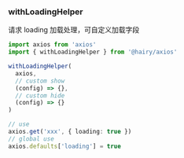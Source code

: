 ### withLoadingHelper

请求 loading 加载处理，可自定义加载字段

~~~typescript
import axios from 'axios'
import { withLoadingHelper } from '@hairy/axios'

withLoadingHelper(
  axios,
  // custom show
  (config) => {},
  // custom hide
  (config) => {}
)

// use
axios.get('xxx', { loading: true })
// global use
axios.defaults['loading'] = true
~~~
